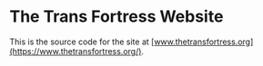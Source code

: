 # The Trans Fortress Website

This is the source code for the site at [www.thetransfortress.org](https://www.thetransfortress.org/).
